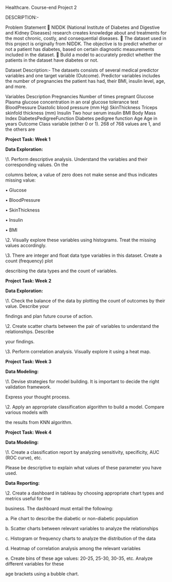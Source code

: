 ﻿

Healthcare.
Course-end Project 2

DESCRIPTION:-

Problem Statement
 NIDDK (National Institute of Diabetes and Digestive and Kidney Diseases) research creates 
knowledge about and treatments for the most chronic, costly, and consequential diseases.
 The dataset used in this project is originally from NIDDK. The objective is to predict whether or 
not a patient has diabetes, based on certain diagnostic measurements included in the dataset.
 Build a model to accurately predict whether the patients in the dataset have diabetes or not.

Dataset Description:- 
The datasets consists of several medical predictor variables and one target variable (Outcome). 
Predictor variables includes the number of pregnancies the patient has had, their BMI, insulin 
level, age, and more.

Variables Description
Pregnancies               Number of times pregnant
Glucose                   Plasma glucose concentration in an oral glucose tolerance test
BloodPressure             Diastolic blood pressure (mm Hg)
SkinThickness             Triceps skinfold thickness (mm)
Insulin                   Two hour serum insulin
BMI                       Body Mass Index
DiabetesPedigreeFunction  Diabetes pedigree function
Age                       Age in years
Outcome                   Class variable (either 0 or 1). 268 of 768 values are 1, and the others are 

**Project Task: Week 1**

**Data Exploration:**

\1. Perform descriptive analysis. Understand the variables and their corresponding values. On the

columns below, a value of zero does not make sense and thus indicates missing value:

• Glucose

• BloodPressure

• SkinThickness

• Insulin

• BMI

\2. Visually explore these variables using histograms. Treat the missing values accordingly.

\3. There are integer and float data type variables in this dataset. Create a count (frequency) plot

describing the data types and the count of variables.

**Project Task: Week 2**

**Data Exploration:**

\1. Check the balance of the data by plotting the count of outcomes by their value. Describe your

findings and plan future course of action.

\2. Create scatter charts between the pair of variables to understand the relationships. Describe

your findings.





\3. Perform correlation analysis. Visually explore it using a heat map.

**Project Task: Week 3**

**Data Modeling:**

\1. Devise strategies for model building. It is important to decide the right validation framework.

Express your thought process.

\2. Apply an appropriate classification algorithm to build a model. Compare various models with

the results from KNN algorithm.

**Project Task: Week 4**

**Data Modeling:**

\1. Create a classification report by analyzing sensitivity, specificity, AUC (ROC curve), etc.

Please be descriptive to explain what values of these parameter you have used.

**Data Reporting:**

\2. Create a dashboard in tableau by choosing appropriate chart types and metrics useful for the

business. The dashboard must entail the following:

a. Pie chart to describe the diabetic or non-diabetic population

b. Scatter charts between relevant variables to analyze the relationships

c. Histogram or frequency charts to analyze the distribution of the data

d. Heatmap of correlation analysis among the relevant variables

e. Create bins of these age values: 20-25, 25-30, 30-35, etc. Analyze different variables for these

age brackets using a bubble chart.

